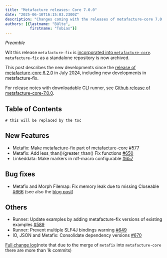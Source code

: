 ```yaml
---
title: "Metafacture releases: Core 7.0.0"
date: "2025-06-10T16:15:03.2300Z"
description: "Changes coming with the releases of metafacture-core 7.0.0"
authors: [{lastname: "Bülte",
           firstname: "Tobias"}]
---
```


*Preamble*

Wit this release `metafacture-fix` is [incorporated into `metafacture-core`](https://github.com/metafacture/metafacture-core/issues/577). `metafacture-fix` as a standalone repository is now archived.

This post describes the new developments since the [release of metafacture-core 6.2.0](https://blog.metafacture.org/metafacture-releases_core-6.2.0_fix-1.2.0/) in July 2024, including new developments in metafacture-fix.

For release notes with downloadable CLI runner, see [Github release of metafacture-core-7.0.0](https://github.com/metafacture/metafacture-core/releases/tag/metafacture-core-7.0.0).

## Table of Contents

```toc
# this will be replaced by the toc
```

## New Features
- Metafix: Make metafacture-fix part of metafacture-core [#577](https://github.com/metafacture/metafacture-core/issues/577)
- Metafix: Add less_than()/greater_than() Fix functions [#650](https://github.com/metafacture/metafacture-core/issues/650)
- Linkeddata: Make markers in rdf-macro configurable [#657](https://github.com/metafacture/metafacture-core/issues/657)

## Bug fixes
- Metafix and Morph Filemap: Fix memory leak due to missing Closeable [#666](https://github.com/metafacture/metafacture-core/issues/666) (see also the [blog post](https://blog.metafacture.org/2025-03-10-fixing-memory-leak/))

## Others
- Runner: Update examples by adding metafacture-fix versions of existing examples [#589](https://github.com/metafacture/metafacture-core/issues/589)
- Runner: Prevent multiple SLF4J bindings warning [#649](https://github.com/metafacture/metafacture-core/issues/649)
- IO, JSON and Metafix: Consolidate dependency versions [#670](https://github.com/metafacture/metafacture-core/pull/670)

[Full change log](https://github.com/metafacture/metafacture-core/compare/metafacture-core-6.2.0...metafacture-core-7.0.0)(note that due to the merge of `metafix` into `metafacture-core` there are more than 1k commits)
